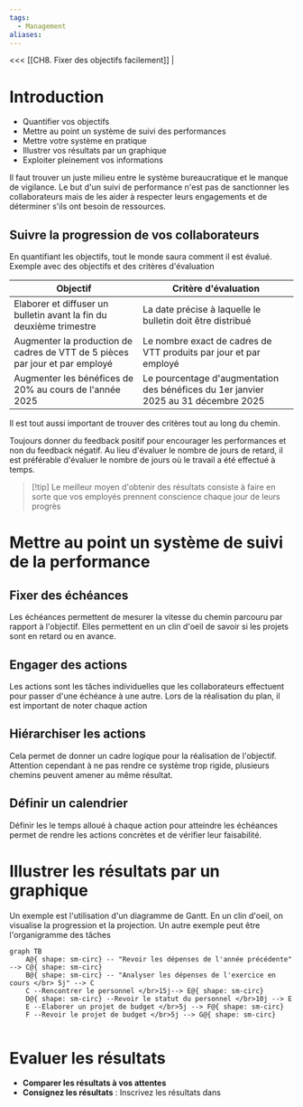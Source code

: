 ```yaml
---
tags:
  - Management
aliases:
---
```

<<< [[CH8. Fixer des objectifs facilement]] |
# Introduction
- Quantifier vos objectifs
- Mettre au point un système de suivi des performances
- Mettre votre système en pratique
- Illustrer vos résultats par un graphique
- Exploiter pleinement vos informations

Il faut trouver un juste milieu entre le système bureaucratique et le manque de vigilance.
Le but d'un suivi de performance n'est pas de sanctionner les collaborateurs mais de les aider à respecter leurs engagements et de déterminer s'ils ont besoin de ressources.

## Suivre la progression de vos collaborateurs
En quantifiant les objectifs, tout le monde saura comment il est évalué. Exemple avec des objectifs et des critères d'évaluation


| Objectif                                                                     | Critère d'évaluation                                                                |
| ---------------------------------------------------------------------------- | ----------------------------------------------------------------------------------- |
| Elaborer et diffuser un bulletin avant la fin du deuxième trimestre          | La date précise à laquelle le bulletin doit être distribué                          |
| Augmenter la production de cadres de VTT de 5 pièces par jour et par employé | Le nombre exact de cadres de VTT produits par jour et par employé                   |
| Augmenter les bénéfices de 20% au cours de l'année 2025                      | Le pourcentage d'augmentation des bénéfices du 1er janvier 2025 au 31 décembre 2025 |
Il est tout aussi important de trouver des critères tout au long du chemin.

Toujours donner du feedback positif pour encourager les performances et non du feedback négatif.
Au lieu d'évaluer le nombre de jours de retard, il est préférable d'évaluer le nombre de jours où le travail a été effectué à temps.

>[!tip] Le meilleur moyen d'obtenir des résultats consiste à faire en sorte que vos employés prennent conscience chaque jour de leurs progrès

# Mettre au point un système de suivi de la performance
## Fixer des échéances
Les échéances permettent de mesurer la vitesse du chemin parcouru par rapport à l'objectif. Elles permettent en un clin d'oeil de savoir si les projets sont en retard ou en avance.

## Engager des actions
Les actions sont les tâches individuelles que les collaborateurs effectuent pour passer d'une échéance à une autre. Lors de la réalisation du plan, il est important de noter chaque action

## Hiérarchiser les actions
Cela permet de donner un cadre logique pour la réalisation de l'objectif. Attention cependant à ne pas rendre ce système trop rigide, plusieurs chemins peuvent amener au même résultat.

## Définir un calendrier
Définir les le temps alloué à chaque action pour atteindre les échéances permet de rendre les actions concrètes et de vérifier leur faisabilité.

# Illustrer les résultats par un graphique
Un exemple est l'utilisation d'un diagramme de Gantt. En un clin d'oeil, on visualise la progression et la projection.
Un autre exemple peut être l'organigramme des tâches
```mermaid
graph TB
    A@{ shape: sm-circ} -- "Revoir les dépenses de l'année précédente" --> C@{ shape: sm-circ}
    B@{ shape: sm-circ} -- "Analyser les dépenses de l'exercice en cours </br> 5j" --> C
    C --Rencontrer le personnel </br>15j--> E@{ shape: sm-circ}
    D@{ shape: sm-circ} --Revoir le statut du personnel </br>10j --> E
    E --Elaborer un projet de budget </br>5j --> F@{ shape: sm-circ}
    F --Revoir le projet de budget </br>5j --> G@{ shape: sm-circ}


```

# Evaluer les résultats
- **Comparer les résultats à vos attentes**
- **Consignez les résultats** : Inscrivez les résultats dans 